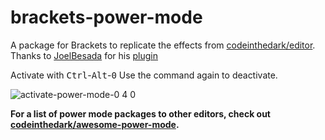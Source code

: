 # brackets-power-mode

A package for Brackets to replicate the effects from [codeinthedark/editor](https://github.com/codeinthedark/editor).  
Thanks to [JoelBesada](https://github.com/JoelBesada) for his [plugin](https://github.com/JoelBesada/activate-power-mode)

Activate with <kbd>Ctrl</kbd>-<kbd>Alt</kbd>-<kbd>0</kbd> Use the command again to deactivate. 

![activate-power-mode-0 4 0](https://cloud.githubusercontent.com/assets/688415/11615565/10f16456-9c65-11e5-8af4-265f01fc83a0.gif)

**For a list of power mode packages to other editors, check out [codeinthedark/awesome-power-mode](https://github.com/codeinthedark/awesome-power-mode).**
